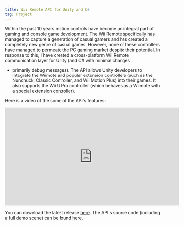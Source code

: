 ```yaml
---
title: Wii Remote API for Unity and C#
tag: Project
---
```


Within the past 10 years motion controls have become an integral part of gaming and console game development.  The Wii
Remote specifically has managed to capture a generation of casual gamers and has created a completely new genre of casual
games.  However, none of these controllers have managed to permeate the PC gaming market despite their potential.  In
response to this, I have created a cross-platform Wii Remote communication layer for Unity (and C# with minimal changes
- primarily debug messages).  The API allows Unity developers to integrate the Wiimote and popular extension controllers
(such as the Nunchuck, Classic Controller, and Wii Motion Plus) into their games.  It also supports the Wii U Pro controller
(which behaves as a Wiimote with a special extension controller).

Here is a video of the some of the API&#39;s features:

<div class="video-center"><div class="video-container"><iframe width="560" height="315" src="https://www.youtube.com/embed/co7xggFfE94" frameborder="0" allowfullscreen></iframe></div></div>

You can download the latest release [here](https://github.com/Flafla2/Unity-Wiimote/releases).  The API's source code
(including a full demo scene) can be found [here](https://github.com/Flafla2/Unity-Wiimote).
<!--break-->